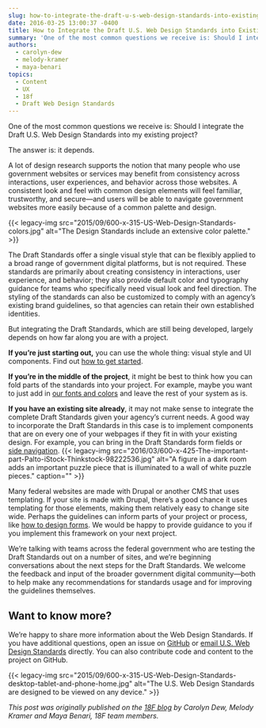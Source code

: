 ```yaml
---
slug: how-to-integrate-the-draft-u-s-web-design-standards-into-existing-projects
date: 2016-03-25 13:00:37 -0400
title: How to Integrate the Draft U.S. Web Design Standards into Existing Projects
summary: 'One of the most common questions we receive is: Should I integrate the Draft U.S. Web Design Standards into my existing project? The answer is: it depends. A lot of design research supports the notion that many people who use government websites or services may benefit from consistency across interactions, user experiences, and behavior across'
authors:
  - carolyn-dew
  - melody-kramer
  - maya-benari
topics:
  - Content
  - UX
  - 18f
  - Draft Web Design Standards
---
```


One of the most common questions we receive is: Should I integrate the Draft U.S. Web Design Standards into my existing project?

The answer is: it depends.

A lot of design research supports the notion that many people who use government websites or services may benefit from consistency across interactions, user experiences, and behavior across those websites. A consistent look and feel with common design elements will feel familiar, trustworthy, and secure—and users will be able to navigate government websites more easily because of a common palette and design.

{{< legacy-img src="2015/09/600-x-315-US-Web-Design-Standards-colors.jpg" alt="The Design Standards include an extensive color palette." >}}

The Draft Standards offer a single visual style that can be flexibly applied to a broad range of government digital platforms, but is not required. These standards are primarily about creating consistency in interactions, user experience, and behavior; they also provide default color and typography guidance for teams who specifically need visual look and feel direction. The styling of the standards can also be customized to comply with an agency’s existing brand guidelines, so that agencies can retain their own established identities.

But integrating the Draft Standards, which are still being developed, largely depends on how far along you are with a project.

**If you’re just starting out,** you can use the whole thing: visual style and UI components. Find out [how to get started](https://github.com/18F/web-design-standards/blob/18f-pages-staging/README.md).

**If you’re in the middle of the project**, it might be best to think how you can fold parts of the standards into your project. For example, maybe you want to just add in [our fonts and colors](https://playbook.cio.gov/designstandards/visual-style/) and leave the rest of your system as is.

**If you have an existing site already**, it may not make sense to integrate the complete Draft Standards given your agency&#8217;s current needs. A good way to incorporate the Draft Standards in this case is to implement components that are on every one of your webpages if they fit in with your existing design. For example, you can bring in the Draft Standards form fields or [side navigation](https://playbook.cio.gov/designstandards/sidenav/). {{< legacy-img src="2016/03/600-x-425-The-important-part-Palto-iStock-Thinkstock-98222536.jpg" alt="A figure in a dark room adds an important puzzle piece that is illuminated to a wall of white puzzle pieces." caption="" >}} 

Many federal websites are made with Drupal or another CMS that uses templating. If your site is made with Drupal, there&#8217;s a good chance it uses templating for those elements, making them relatively easy to change site wide. Perhaps the guidelines can inform parts of your project or process, like [how to design forms](https://playbook.cio.gov/designstandards/form-templates/). We would be happy to provide guidance to you if you implement this framework on your next project.

We’re talking with teams across the federal government who are testing the Draft Standards out on a number of sites, and we’re beginning conversations about the next steps for the Draft Standards. We welcome the feedback and input of the broader government digital community—both to help make any recommendations for standards usage and for improving the guidelines themselves.

## Want to know more?

We’re happy to share more information about the Web Design Standards. If you have additional questions, open an issue on [GitHub](https://github.com/18F/web-design-standards/issues) or  [email U.S. Web Design Standards](mailto:uswebdesignstandards@gsa.gov) directly. You can also contribute code and content to the project on GitHub.

{{< legacy-img src="2015/09/600-x-315-US-Web-Design-Standards-desktop-tablet-and-phone-home.jpg" alt="The U.S. Web Design Standards are designed to be viewed on any device." >}}

_This post was originally published on the [18F blog](https://18f.gsa.gov/blog/) by Carolyn Dew, Melody Kramer and Maya Benari, 18F team members._
